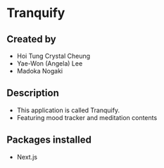 # Tranquify

## Created by
- Hoi Tung Crystal Cheung
- Yae-Won (Angela) Lee
- Madoka Nogaki

## Description
- This application is called Tranquify.
- Featuring mood tracker and meditation contents

## Packages installed
- Next.js